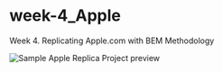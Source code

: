 # week-4_Apple
Week 4. Replicating Apple.com with BEM Methodology

![Sample Apple Replica Project preview](https://arianzargaran.github.io/week-4_Apple/preview.png)
